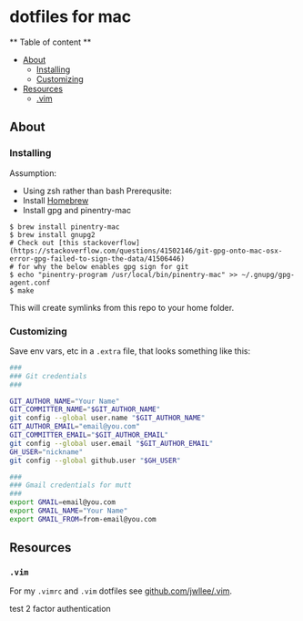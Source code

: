# dotfiles for mac

** Table of content **
- [About](#about)
    * [Installing](#installing)
    * [Customizing](#customizing)
- [Resources](#resources)
    * [.vim](#vim)

## About
### Installing
Assumption:
- Using zsh rather than bash
Prerequsite:
- Install [Homebrew](https://brew.sh)
- Install gpg and pinentry-mac

```console
$ brew install pinentry-mac
$ brew install gnupg2
# Check out [this stackoverflow](https://stackoverflow.com/questions/41502146/git-gpg-onto-mac-osx-error-gpg-failed-to-sign-the-data/41506446)
# for why the below enables gpg sign for git
$ echo "pinentry-program /usr/local/bin/pinentry-mac" >> ~/.gnupg/gpg-agent.conf
$ make
```
This will create symlinks from this repo to your home folder.

### Customizing
Save env vars, etc in a `.extra` file, that looks something like this:
```zsh
###
### Git credentials
###

GIT_AUTHOR_NAME="Your Name"
GIT_COMMITTER_NAME="$GIT_AUTHOR_NAME"
git config --global user.name "$GIT_AUTHOR_NAME"
GIT_AUTHOR_EMAIL="email@you.com"
GIT_COMMITTER_EMAIL="$GIT_AUTHOR_EMAIL"
git config --global user.email "$GIT_AUTHOR_EMAIL"
GH_USER="nickname"
git config --global github.user "$GH_USER"

###
### Gmail credentials for mutt
###
export GMAIL=email@you.com
export GMAIL_NAME="Your Name"
export GMAIL_FROM=from-email@you.com
```

## Resources

### `.vim`
For my `.vimrc` and `.vim` dotfiles see
[github.com/jwllee/.vim](https://github.com/jwllee/.vim).

test 2 factor authentication
